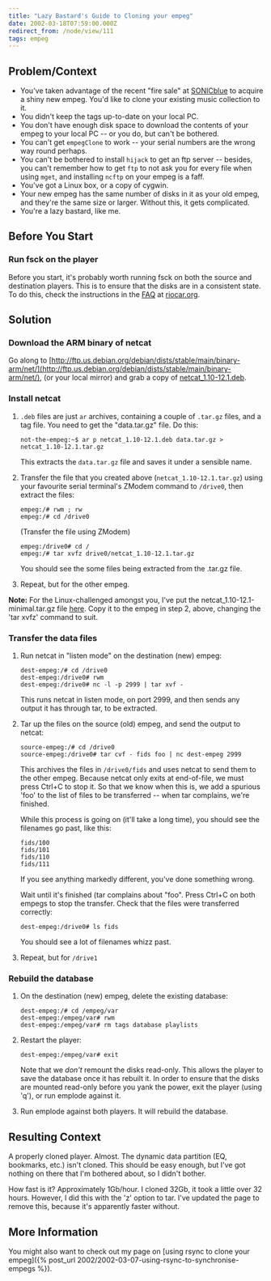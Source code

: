 ```yaml
---
title: "Lazy Bastard's Guide to Cloning your empeg"
date: 2002-03-18T07:59:00.000Z
redirect_from: /node/view/111
tags: empeg
---
```

## Problem/Context

* You've taken advantage of the recent "fire sale" at [SONICblue](http://www.sonicblue.com/) to acquire a shiny new empeg. You'd like to clone your existing music collection to it.
* You didn't keep the tags up-to-date on your local PC.
* You don't have enough disk space to download the contents of your empeg to your local PC -- or you do, but can't be bothered.
* You can't get `empegClone` to work -- your serial numbers are the wrong way round perhaps.
* You can't be bothered to install `hijack` to get an ftp server -- besides, you can't remember how to get `ftp` to not ask you for every file when using `mget`, and installing `ncftp` on your empeg is a faff.
* You've got a Linux box, or a copy of cygwin.
* Your new empeg has the same number of disks in it as your old empeg, and they're the same size or larger. Without this, it gets complicated.
* You're a lazy bastard, like me.

## Before You Start

### Run fsck on the player

Before you start, it's probably worth running fsck on both the source and destination players. This is to ensure that the disks are in a consistent state. To do this, check the instructions in the [FAQ](http://www.riocar.org/modules.php?op=modload&name=FAQ&file=index&myfaq=yes&id_cat=8&categories=Known+problems+and+troubleshooting+questions#162) at [riocar.org](http://www.riocar.org/).

## Solution

### Download the ARM binary of netcat

Go along to [http://ftp.us.debian.org/debian/dists/stable/main/binary-arm/net/](http://ftp.us.debian.org/debian/dists/stable/main/binary-arm/net/), (or your local mirror) and grab a copy of [netcat_1.10-12.1.deb](http://ftp.us.debian.org/debian/dists/stable/main/binary-arm/net/netcat_1.10-12.1.deb).

### Install netcat

1.  `.deb` files are just `ar` archives, containing a couple of `.tar.gz` files, and a tag file. You need to get the "data.tar.gz" file. Do this:

    ```
    not-the-empeg:~$ ar p netcat_1.10-12.1.deb data.tar.gz > netcat_1.10-12.1.tar.gz
    ```

    This extracts the `data.tar.gz` file and saves it under a sensible name.

2.  Transfer the file that you created above (`netcat_1.10-12.1.tar.gz`) using your favourite serial terminal's ZModem command to `/drive0`, then extract the files:

    ```
    empeg:/# rwm ; rw
    empeg:/# cd /drive0
    ```

    (Transfer the file using ZModem)
    ```
    empeg:/drive0# cd /
    empeg:/# tar xvfz drive0/netcat_1.10-12.1.tar.gz
    ```

    You should see the some files being extracted from the .tar.gz file.

3.  Repeat, but for the other empeg.

**Note:** For the Linux-challenged amongst you, I've put the netcat_1.10-12.1-minimal.tar.gz file [here](/files/netcat_1.10-12.1-minimal.tar.gz). Copy it to the empeg in step 2, above, changing the 'tar xvfz' command to suit.

### Transfer the data files

1.  Run netcat in "listen mode" on the destination (new) empeg:

    ```
    dest-empeg:/# cd /drive0
    dest-empeg:/drive0# rwm
    dest-empeg:/drive0# nc -l -p 2999 | tar xvf -
    ```

    This runs netcat in listen mode, on port 2999, and then sends any output it has through tar, to be extracted.

2.  Tar up the files on the source (old) empeg, and send the output to netcat:

    ```
    source-empeg:/# cd /drive0
    source-empeg:/drive0# tar cvf - fids foo | nc dest-empeg 2999
    ```

    This archives the files in `/drive0/fids` and uses netcat to send them to the other empeg. Because netcat only exits at end-of-file, we must press Ctrl+C to stop it. So that we know when this is, we add a spurious 'foo' to the list of files to be transferred -- when tar complains, we're finished.

    While this process is going on (it'll take a long time), you should see the filenames go past, like this:

    ```
    fids/100
    fids/101
    fids/110
    fids/111
    ```

    If you see anything markedly different, you've done something wrong.

    Wait until it's finished (tar complains about "foo". Press Ctrl+C on both empegs to stop the transfer. Check that the files were transferred correctly:

    ```
    dest-empeg:/drive0# ls fids
    ```

    You should see a lot of filenames whizz past.

3.  Repeat, but for `/drive1`

### Rebuild the database

1.  On the destination (new) empeg, delete the existing database:

    ```
    dest-empeg:/# cd /empeg/var
    dest-empeg:/empeg/var# rwm
    dest-empeg:/empeg/var# rm tags database playlists
    ```

2.  Restart the player:

    ```
    dest-empeg:/empeg/var# exit
    ```

    Note that we _don't_ remount the disks read-only. This allows the player to save the database once it has rebuilt it. In order to ensure that the disks are mounted read-only before you yank the power, exit the player (using 'q'), or run emplode against it.

3.  Run emplode against both players. It will rebuild the database.

## Resulting Context

A properly cloned player. Almost. The dynamic data partition (EQ, bookmarks, etc.) isn't cloned. This should be easy enough, but I've got nothing on there that I'm bothered about, so I didn't bother.

How fast is it? Approximately 1Gb/hour. I cloned 32Gb, it took a little over 32 hours. However, I did this with the 'z' option to tar. I've updated the page to remove this, because it's apparently faster without.

## More Information

You might also want to check out my page on [using rsync to clone your empeg]({% post_url 2002/2002-03-07-using-rsync-to-synchronise-empegs %}).
